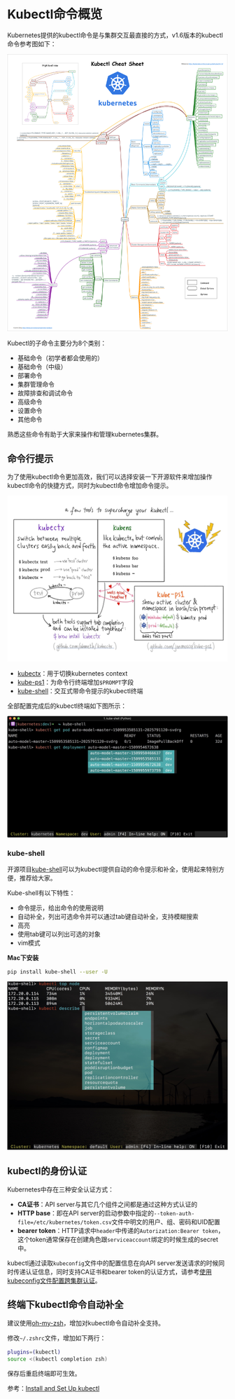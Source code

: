 # Kubectl命令概览

Kubernetes提供的kubectl命令是与集群交互最直接的方式，v1.6版本的kubectl命令参考图如下：

![kubectl cheatsheet](../images/kubernetes-kubectl-cheatsheet.png)

Kubectl的子命令主要分为8个类别：

- 基础命令（初学者都会使用的）
- 基础命令（中级）
- 部署命令
- 集群管理命令
- 故障排查和调试命令
- 高级命令
- 设置命令
- 其他命令

熟悉这些命令有助于大家来操作和管理kubernetes集群。

## 命令行提示

为了使用kubectl命令更加高效，我们可以选择安装一下开源软件来增加操作kubectl命令的快捷方式，同时为kubectl命令增加命令提示。

![增加kubeclt命令的工具（图片来自网络）](../images/tools-to-supercharge-kubectl.jpg)

- [kubectx](https://github.com/ahmetb/kubectx)：用于切换kubernetes context
- [kube-ps1](https://github.com/jonmosco/kube-ps1)：为命令行终端增加`$PROMPT`字段
- [kube-shell](https://github.com/cloudnativelabs/kube-shell)：交互式带命令提示的kubectl终端

全部配置完成后的kubectl终端如下图所示：

![增强的kubectl命令](../images/supercharged-kubectl.jpg)

### kube-shell

开源项目[kube-shell](https://github.com/cloudnativelabs/kube-shell)可以为kubectl提供自动的命令提示和补全，使用起来特别方便，推荐给大家。

Kube-shell有以下特性：

- 命令提示，给出命令的使用说明
- 自动补全，列出可选命令并可以通过tab键自动补全，支持模糊搜索
- 高亮
- 使用tab键可以列出可选的对象
- vim模式

**Mac下安装**

```bash
pip install kube-shell --user -U
```

![kube-shell页面](../images/kube-shell.jpg)

## kubectl的身份认证

Kubernetes中存在三种安全认证方式：

- **CA证书**：API server与其它几个组件之间都是通过这种方式认证的
- **HTTP base**：即在API server的启动参数中指定的`--token-auth-file=/etc/kubernetes/token.csv`文件中明文的用户、组、密码和UID配置
- **bearer token**：HTTP请求中`header`中传递的`Autorization:Bearer token`，这个token通常保存在创建角色跟`serviceaccount`绑定的时候生成的secret中。

kubectl通过读取`kubeconfig`文件中的配置信息在向API server发送请求的时候同时传递认证信息，同时支持CA证书和bearer token的认证方式，请参考[使用kubeconfig文件配置跨集群认证](../guide/authenticate-across-clusters-kubeconfig.md)。

## 终端下kubectl命令自动补全

建议使用[oh-my-zsh](http://ohmyz.sh/)，增加对kubectl命令自动补全支持。

修改`~/.zshrc`文件，增加如下两行：

```bash
plugins=(kubectl)
source <(kubectl completion zsh)
```

保存后重启终端即可生效。

参考：[Install and Set Up kubectl](https://kubernetes.io/docs/tasks/tools/install-kubectl/#using-zsh)

